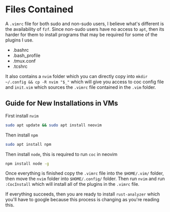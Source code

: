 # Files Contained
A `.vimrc` file for both sudo and non-sudo users, I believe what's different is the availability of `fzf`. Since non-sudo users have no access to `apt`, then its harder for them to install programs that may be required for some of the plugins I use.

- .bashrc
- .bash_profile
- .tmux.conf
- .tcshrc

It also contains a `nvim` folder which you can directly copy into `mkdir ~/.config && cp -R nvim "$_"` which will give you access to coc config file and `init.vim` which sources the `.vimrc` file contained in the `.vim` folder.

## Guide for New Installations in VMs
First install `nvim`

```bash
sudo apt update && sudo apt install neovim
```

Then install `npm`

```bash
sudo apt install npm
```

Then install `node`, this is required to run `coc` in neovim

```bash
npm install node -g
```

Once everything is finished copy the `.vimrc` file into the `$HOME/.vim/` folder, then move the `nvim` folder into `$HOME/.config/` folder. Then run `nvim` and run `:CocInstall` which will install all of the plugins in the `.vimrc` file.

If everything succeeds, then you are ready to install `rust-analyzer` which you'll have to google because this process is changing as you're reading this.
